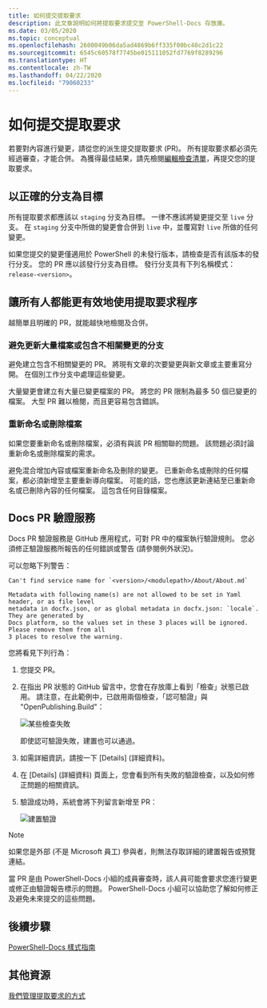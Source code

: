 ```yaml
---
title: 如何提交提取要求
description: 此文章說明如何將提取要求提交至 PowerShell-Docs 存放庫。
ms.date: 03/05/2020
ms.topic: conceptual
ms.openlocfilehash: 2600049b06da5ad4869b6ff335f00bc40c2d1c22
ms.sourcegitcommit: 6545c60578f7745be015111052fd7769f8289296
ms.translationtype: HT
ms.contentlocale: zh-TW
ms.lasthandoff: 04/22/2020
ms.locfileid: "79060233"
---
```

# <a name="how-to-submit-pull-requests"></a>如何提交提取要求

若要對內容進行變更，請從您的派生提交提取要求 (PR)。 所有提取要求都必須先經過審查，才能合併。 為獲得最佳結果，請先檢閱[編輯檢查清單](editorial-checklist.md)，再提交您的提取要求。

## <a name="target-the-correct-branch"></a>以正確的分支為目標

所有提取要求都應該以 `staging` 分支為目標。 一律不應該將變更提交至 `live` 分支。 在 `staging` 分支中所做的變更會合併到 `live` 中，並覆寫對 `live` 所做的任何變更。

如果您提交的變更僅適用於 PowerShell 的未發行版本，請檢查是否有該版本的發行分支。 您的 PR 應以該發行分支為目標。 發行分支具有下列名稱模式：`release-<version>`。

## <a name="make-the-pull-request-process-work-better-for-everyone"></a>讓所有人都能更有效地使用提取要求程序

越簡單且明確的 PR，就能越快地檢閱及合併。

### <a name="avoid-branches-that-update-large-numbers-of-files-or-contain-unrelated-changes"></a>避免更新大量檔案或包含不相關變更的分支

避免建立包含不相關變更的 PR。 將現有文章的次要變更與新文章或主要重寫分開。 在個別工作分支中處理這些變更。

大量變更會建立有大量已變更檔案的 PR。 將您的 PR 限制為最多 50 個已變更的檔案。 大型 PR 難以檢閱，而且更容易包含錯誤。

### <a name="renaming-or-deleting-files"></a>重新命名或刪除檔案

如果您要重新命名或刪除檔案，必須有與該 PR 相關聯的問題。 該問題必須討論重新命名或刪除檔案的需求。

避免混合增加內容或檔案重新命名及刪除的變更。 已重新命名或刪除的任何檔案，都必須新增至主要重新導向檔案。 可能的話，您也應該更新連結至已重新命名或已刪除內容的任何檔案。 這包含任何目錄檔案。

## <a name="docs-pr-validation-service"></a>Docs PR 驗證服務

Docs PR 驗證服務是 GitHub 應用程式，可對 PR 中的檔案執行驗證規則。 您必須修正驗證服務所報告的任何錯誤或警告 (請參閱例外狀況)。

可以忽略下列警告：

```
Can't find service name for `<version>/<modulepath>/About/About.md`
```

```
Metadata with following name(s) are not allowed to be set in Yaml header, or as file level
metadata in docfx.json, or as global metadata in docfx.json: `locale`. They are generated by
Docs platform, so the values set in these 3 places will be ignored. Please remove them from all
3 places to resolve the warning.
```

您將看見下列行為：

1. 您提交 PR。
1. 在指出 PR 狀態的 GitHub 留言中，您會在存放庫上看到「檢查」狀態已啟用。 請注意，在此範例中，已啟用兩個檢查，「認可驗證」與 "OpenPublishing.Build"：

   ![某些檢查失敗](media/pull-requests/validation-failed.png)

   即使認可驗證失敗，建置也可以通過。

1. 如需詳細資訊，請按一下 [Details]  \(詳細資料\)。
1. 在 [Details] \(詳細資料\) 頁面上，您會看到所有失敗的驗證檢查，以及如何修正問題的相關資訊。
1. 驗證成功時，系統會將下列留言新增至 PR：

   ![建置驗證](media/pull-requests/build-validation.png)

> [!NOTE]
> 如果您是外部 (不是 Microsoft 員工) 參與者，則無法存取詳細的建置報告或預覽連結。

當 PR 是由 PowerShell-Docs 小組的成員審查時，該人員可能會要求您進行變更或修正由驗證報告標示的問題。 PowerShell-Docs 小組可以協助您了解如何修正及避免未來提交的這些問題。

## <a name="next-steps"></a>後續步驟

[PowerShell-Docs 樣式指南](powershell-style-guide.md)

## <a name="additional-resources"></a>其他資源

[我們管理提取要求的方式](managing-pull-requests.md)
